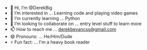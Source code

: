 - 👋 Hi, I’m @DerekBig
- 👀 I’m interested in ... Learning code and playing video games
- 🌱 I’m currently learning ... Python
- 💞️ I’m looking to collaborate on ... entry level stuff to learn more
- 📫 How to reach me ... derekbevancss@gmail.com
- 😄 Pronouns: ... He/Him/Dude
- ⚡ Fun fact: ... I'm a heavy book reader

<!---
DerekBig/DerekBig is a ✨ special ✨ repository because its `README.md` (this file) appears on your GitHub profile.
You can click the Preview link to take a look at your changes.
--->

